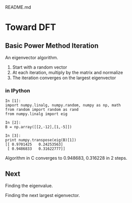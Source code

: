 README.md

# Toward DFT

## Basic Power Method Iteration
An eigenvector algorithm. 

1. Start with a random vector
2. At each iteration, multiply by the matrix and normalize
3. The iteration converges on the largest eigenvector

### in IPython
    In [1]:
    import numpy.linalg, numpy.random, numpy as np, math
    from random import random as rand
    from numpy.linalg import eig
     
    In [2]:
    B = np.array([[2,-12],[1,-5]])

    In [3]:
    print numpy.transpose(eig(B)[1])
    [[ 0.9701425   0.24253563]
     [ 0.9486833   0.31622777]]

Algorithm in C converges to 0.948683, 0.316228 in 2 steps. 

## Next
Finding the eigenvalue.

Finding the next largest eigenvector. 